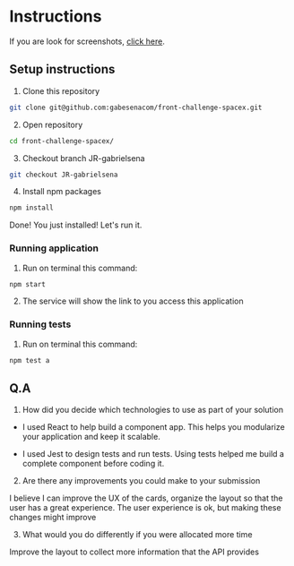 # Instructions

If you are look for screenshots, [click here](README.MD).

## Setup instructions

1. Clone this repository

```bash
git clone git@github.com:gabesenacom/front-challenge-spacex.git
```

2. Open repository

```bash
cd front-challenge-spacex/
```

3. Checkout branch JR-gabrielsena

```bash
git checkout JR-gabrielsena
```

4. Install npm packages

```bash
npm install
```

Done! You just installed! Let's run it.

### Running application

1. Run on terminal this command:

```bash
npm start
```

2. The service will show the link to you access this application

### Running tests

1. Run on terminal this command:

```bash
npm test a
```

## Q.A

1. How did you decide which technologies to use as part of your solution 

- I used React to help build a component app. This helps you modularize your application and keep it scalable.

- I used Jest to design tests and run tests. Using tests helped me build a complete component before coding it.

2. Are there any improvements you could make to your submission

I believe I can improve the UX of the cards, organize the layout so that the user has a great experience. The user experience is ok, but making these changes might improve

3. What would you do differently if you were allocated more time

Improve the layout to collect more information that the API provides